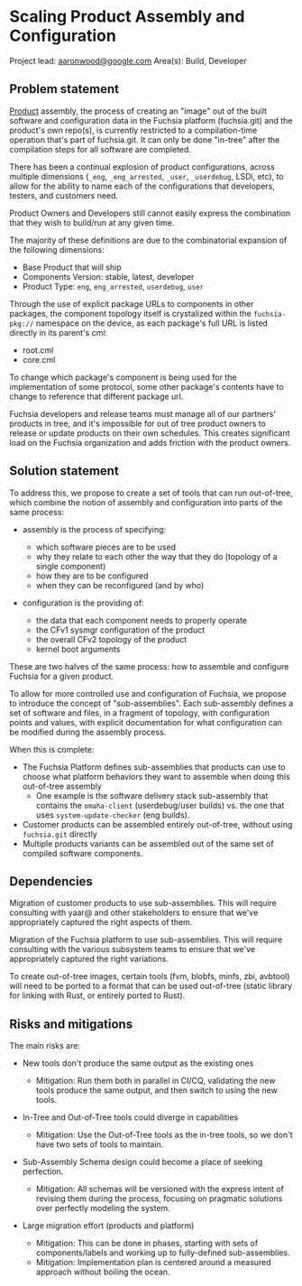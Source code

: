 # Scaling Product Assembly and Configuration

Project lead: aaronwood@google.com
Area(s): Build, Developer

## Problem statement

[Product][glossary.product] assembly, the process of creating an "image" out of
the built software and configuration data in the Fuchsia platform (fuchsia.git)
and the product's own repo(s), is currently restricted to a compilation-time
operation that's part of fuchsia.git.  It can only be done "in-tree" after the
compilation steps for all software are completed.

There has been a continual explosion of product configurations, across multiple
dimensions (`_eng`, `_eng_arrested`, `_user`, `_userdebug`, LSDi, etc), to
allow for the ability to name each of the configurations that developers,
testers, and customers need.

Product Owners and Developers still cannot easily express the combination that
they wish to build/run at any given time.

The majority of these definitions are due to the combinatorial expansion of the
following dimensions:

 * Base Product that will ship
 * Components Version: stable, latest, developer
 * Product Type: `eng`, `eng_arrested`, `userdebug`, `user`

Through the use of explicit package URLs to components in other packages, the
component topology itself is crystalized within the `fuchsia-pkg://` namespace
on the device, as each package's full URL is listed directly in its parent's
cml:

 * root.cml
 * core.cml

To change which package's component is being used for the implementation of
some protocol, some other package's contents have to change to reference that
different package url.

Fuchsia developers and release teams must manage all of our partners' products
in tree, and it's impossible for out of tree product owners to release or
update products on their own schedules.  This creates significant load on the
Fuchsia organization and adds friction with the product owners.

## Solution statement

To address this, we propose to create a set of tools that can run out-of-tree,
which combine the notion of assembly and configuration into parts of the same
process:

 * assembly is the process of specifying:
   * which software pieces are to be used
   * why they relate to each other the way that they do (topology of a single
     component)
   * how they are to be configured
   * when they can be reconfigured (and by who)

 * configuration is the providing of:
   * the data that each component needs to properly operate
   * the CFv1 sysmgr configuration of the product
   * the overall CFv2 topology of the product
   * kernel boot arguments

These are two halves of the same process: how to assemble and configure Fuchsia
for a given product.

To allow for more controlled use and configuration of Fuchsia, we propose to
introduce the concept of "sub-assemblies".  Each sub-assembly defines a set of
software and files, in a fragment of topology, with configuration points and
values, with explicit documentation for what configuration can be modified
during the assembly process.

When this is complete:

 * The Fuchsia Platform defines sub-assemblies that products can use to choose
   what platform behaviors they want to assemble when doing this out-of-tree
assembly
   * One example is the software delivery stack sub-assembly that contains the
     `omaha-client` (userdebug/user builds) vs. the one that uses
     `system-update-checker` (eng builds).
 * Customer products can be assembled entirely out-of-tree, without using
   `fuchsia.git` directly
 * Multiple products variants can be assembled out of the same set of compiled
   software components.

## Dependencies

Migration of customer products to use sub-assemblies.  This will require
consulting with yaar@ and other stakeholders to ensure that we've appropriately
captured the right aspects of them.

Migration of the Fuchsia platform to use sub-assemblies.  This will require
consulting with the various subsystem teams to ensure that we've appropriately
captured the right variations.

To create out-of-tree images, certain tools (fvm, blobfs, minfs, zbi, avbtool)
will need to be ported to a format that can be used out-of-tree (static library
for linking with Rust, or entirely ported to Rust).

## Risks and mitigations

The main risks are:

 * New tools don't produce the same output as the existing ones
   * Mitigation: Run them both in parallel in CI/CQ, validating the new tools
     produce the same output, and then switch to using the new tools.

 * In-Tree and Out-of-Tree tools could diverge in capabilities
   * Mitigation: Use the Out-of-Tree tools as the in-tree tools, so we don't
     have two sets of tools to maintain.

 * Sub-Assembly Schema design could become a place of seeking perfection.
   * Mitigation: All schemas will be versioned with the express intent of
     revising them during the process, focusing on pragmatic solutions over
     perfectly modeling the system.

 * Large migration effort (products and platform)
   * Mitigation: This can be done in phases, starting with sets of
     components/labels and working up to fully-defined sub-assemblies.
   * Mitigation: Implementation plan is centered around a measured approach
     without boiling the ocean.

[glossary.product]: /glossary/README.md#product
